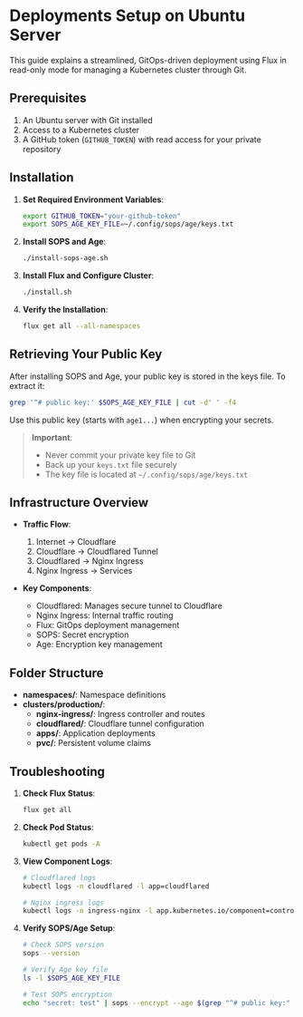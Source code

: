 # Deployments Setup on Ubuntu Server

This guide explains a streamlined, GitOps-driven deployment using Flux in read-only mode for managing a Kubernetes cluster through Git.

## Prerequisites

1. An Ubuntu server with Git installed
2. Access to a Kubernetes cluster 
3. A GitHub token (`GITHUB_TOKEN`) with read access for your private repository

## Installation

1. **Set Required Environment Variables**:
   ```bash
   export GITHUB_TOKEN="your-github-token"
   export SOPS_AGE_KEY_FILE=~/.config/sops/age/keys.txt
   ```

2. **Install SOPS and Age**:
   ```bash
   ./install-sops-age.sh
   ```

3. **Install Flux and Configure Cluster**:
   ```bash
   ./install.sh
   ```

4. **Verify the Installation**:
   ```bash
   flux get all --all-namespaces
   ```

## Retrieving Your Public Key

After installing SOPS and Age, your public key is stored in the keys file. To extract it:

```bash
grep '^# public key:' $SOPS_AGE_KEY_FILE | cut -d' ' -f4
```

Use this public key (starts with `age1...`) when encrypting your secrets.

> **Important**: 
> - Never commit your private key file to Git
> - Back up your `keys.txt` file securely
> - The key file is located at `~/.config/sops/age/keys.txt`

## Infrastructure Overview

- **Traffic Flow**:
  1. Internet → Cloudflare
  2. Cloudflare → Cloudflared Tunnel
  3. Cloudflared → Nginx Ingress
  4. Nginx Ingress → Services

- **Key Components**:
  - Cloudflared: Manages secure tunnel to Cloudflare
  - Nginx Ingress: Internal traffic routing
  - Flux: GitOps deployment management
  - SOPS: Secret encryption
  - Age: Encryption key management

## Folder Structure

- **namespaces/**: Namespace definitions
- **clusters/production/**:
  - **nginx-ingress/**: Ingress controller and routes
  - **cloudflared/**: Cloudflare tunnel configuration
  - **apps/**: Application deployments
  - **pvc/**: Persistent volume claims

## Troubleshooting

1. **Check Flux Status**:
   ```bash
   flux get all
   ```

2. **Check Pod Status**:
   ```bash
   kubectl get pods -A
   ```

3. **View Component Logs**:
   ```bash
   # Cloudflared logs
   kubectl logs -n cloudflared -l app=cloudflared

   # Nginx ingress logs
   kubectl logs -n ingress-nginx -l app.kubernetes.io/component=controller
   ```

4. **Verify SOPS/Age Setup**:
   ```bash
   # Check SOPS version
   sops --version

   # Verify Age key file
   ls -l $SOPS_AGE_KEY_FILE

   # Test SOPS encryption
   echo "secret: test" | sops --encrypt --age $(grep "^# public key:" $SOPS_AGE_KEY_FILE | cut -d' ' -f4) /dev/stdin
   ```

